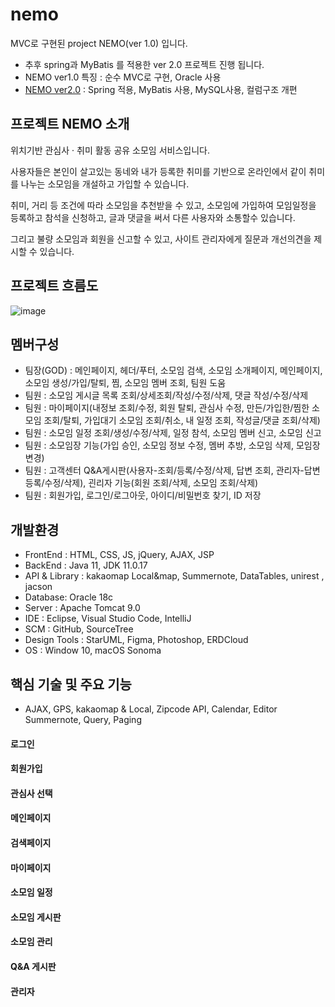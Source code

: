# nemo
MVC로 구현된 project NEMO(ver 1.0) 입니다.
 - 추후 spring과 MyBatis 를 적용한 ver 2.0 프로젝트 진행 됩니다.
 - NEMO ver1.0 특징 : 순수 MVC로 구현, Oracle 사용
 - [NEMO ver2.0](https://github.com/gmAnn00/nemo_spring) : Spring 적용, MyBatis 사용, MySQL사용, 컬럼구조 개편



## 프로젝트 NEMO 소개
위치기반 관심사 · 취미 활동 공유 소모임 서비스입니다.

사용자들은 본인이 살고있는 동네와 내가 등록한 취미를 기반으로
온라인에서 같이 취미를 나누는 소모임을 개설하고 가입할 수 있습니다.

취미, 거리 등 조건에 따라 소모임을 추천받을 수 있고, 
소모임에 가입하여 모임일정을 등록하고 참석을 신청하고, 글과 댓글을 써서 다른 사용자와 소통할수 있습니다.

그리고 불량 소모임과 회원을 신고할 수 있고, 사이트 관리자에게 질문과 개선의견을 제시할 수 있습니다.



## 프로젝트 흐름도
![image](https://github.com/gmAnn00/nemo_spring/assets/117967689/f1d3a132-55eb-4880-ab9a-48b64e827313)



## 멤버구성
 - 팀장(GOD) : 메인페이지, 헤더/푸터, 소모임 검색, 소모임 소개페이지, 메인페이지, 소모임 생성/가입/탈퇴, 찜, 소모임 멤버 조회, 팀원 도움
 - 팀원 : 소모임 게시글 목록 조회/상세조회/작성/수정/삭제, 댓글 작성/수정/삭제
 - 팀원 : 마이페이지(내정보 조회/수정, 회원 탈퇴, 관심사 수정, 만든/가입한/찜한 소모임 조회/탈퇴, 가입대기 소모임 조회/취소, 내 일정 조회, 작성글/댓글 조회/삭제)
 - 팀원 : 소모임 일정 조회/생성/수정/삭제, 일정 참석, 소모임 멤버 신고, 소모임 신고
 - 팀원 : 소모임장 기능(가입 승인, 소모임 정보 수정, 멤버 추방, 소모임 삭제, 모임장 변경) 
 - 팀원 : 고객센터 Q&A게시판(사용자-조회/등록/수정/삭제, 답변 조회, 관리자-답변 등록/수정/삭제), 괸리자 기능(회원 조회/삭제, 소모임 조회/삭제)
 - 팀원 : 회원가입, 로그인/로그아웃, 아이디/비밀번호 찾기, ID 저장



## 개발환경
- FrontEnd : HTML, CSS, JS, jQuery, AJAX, JSP
- BackEnd : Java 11, JDK 11.0.17
- API & Library : kakaomap Local&map, Summernote, DataTables, unirest , jacson
- Database: Oracle 18c
- Server : Apache Tomcat 9.0
- IDE : Eclipse, Visual Studio Code, IntelliJ
- SCM : GitHub, SourceTree
- Design Tools : StarUML, Figma, Photoshop, ERDCloud
- OS : Window 10, macOS Sonoma


## 핵심 기술 및 주요 기능
- AJAX, GPS, kakaomap & Local, Zipcode API, Calendar, Editor Summernote, Query, Paging
  
#### 로그인
#### 회원가입
#### 관심사 선택
#### 메인페이지
#### 검색페이지
#### 마이페이지
#### 소모임 일정
#### 소모임 게시판
#### 소모임 관리
#### Q&A 게시판
#### 관리자
